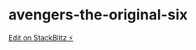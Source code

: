 # avengers-the-original-six

[Edit on StackBlitz ⚡️](https://stackblitz.com/edit/avengers-the-original-six)